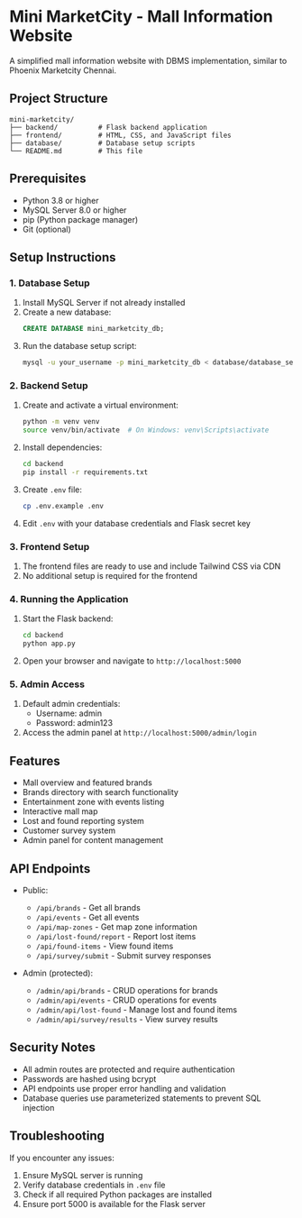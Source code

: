 # Mini MarketCity - Mall Information Website

A simplified mall information website with DBMS implementation, similar to Phoenix Marketcity Chennai.

## Project Structure
```
mini-marketcity/
├── backend/          # Flask backend application
├── frontend/         # HTML, CSS, and JavaScript files
├── database/         # Database setup scripts
└── README.md         # This file
```

## Prerequisites
- Python 3.8 or higher
- MySQL Server 8.0 or higher
- pip (Python package manager)
- Git (optional)

## Setup Instructions

### 1. Database Setup
1. Install MySQL Server if not already installed
2. Create a new database:
   ```sql
   CREATE DATABASE mini_marketcity_db;
   ```
3. Run the database setup script:
   ```bash
   mysql -u your_username -p mini_marketcity_db < database/database_setup.sql
   ```

### 2. Backend Setup
1. Create and activate a virtual environment:
   ```bash
   python -m venv venv
   source venv/bin/activate  # On Windows: venv\Scripts\activate
   ```
2. Install dependencies:
   ```bash
   cd backend
   pip install -r requirements.txt
   ```
3. Create `.env` file:
   ```bash
   cp .env.example .env
   ```
4. Edit `.env` with your database credentials and Flask secret key

### 3. Frontend Setup
1. The frontend files are ready to use and include Tailwind CSS via CDN
2. No additional setup is required for the frontend

### 4. Running the Application
1. Start the Flask backend:
   ```bash
   cd backend
   python app.py
   ```
2. Open your browser and navigate to `http://localhost:5000`

### 5. Admin Access
1. Default admin credentials:
   - Username: admin
   - Password: admin123
2. Access the admin panel at `http://localhost:5000/admin/login`

## Features
- Mall overview and featured brands
- Brands directory with search functionality
- Entertainment zone with events listing
- Interactive mall map
- Lost and found reporting system
- Customer survey system
- Admin panel for content management

## API Endpoints
- Public:
  - `/api/brands` - Get all brands
  - `/api/events` - Get all events
  - `/api/map-zones` - Get map zone information
  - `/api/lost-found/report` - Report lost items
  - `/api/found-items` - View found items
  - `/api/survey/submit` - Submit survey responses

- Admin (protected):
  - `/admin/api/brands` - CRUD operations for brands
  - `/admin/api/events` - CRUD operations for events
  - `/admin/api/lost-found` - Manage lost and found items
  - `/admin/api/survey/results` - View survey results

## Security Notes
- All admin routes are protected and require authentication
- Passwords are hashed using bcrypt
- API endpoints use proper error handling and validation
- Database queries use parameterized statements to prevent SQL injection

## Troubleshooting
If you encounter any issues:
1. Ensure MySQL server is running
2. Verify database credentials in `.env` file
3. Check if all required Python packages are installed
4. Ensure port 5000 is available for the Flask server 